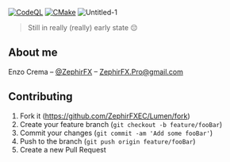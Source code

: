 [![CodeQL](https://github.com/ZephirFXEC/Lumen/actions/workflows/codeql.yml/badge.svg)](https://github.com/ZephirFXEC/Lumen/actions/workflows/codeql.yml) [![CMake](https://github.com/ZephirFXEC/Lumen/actions/workflows/cmake.yml/badge.svg)](https://github.com/ZephirFXEC/Lumen/actions/workflows/cmake.yml)
![Untitled-1](https://user-images.githubusercontent.com/66848869/202930412-3f399dad-4305-4be7-a370-21385a8eb718.png)
> Still in really (really) early state 😔
## About me

Enzo Crema – [@ZephirFX](https://twitter.com/zephirfxx) – ZephirFX.Pro@gmail.com


## Contributing

1. Fork it (<https://github.com/ZephirFXEC/Lumen/fork>)
2. Create your feature branch (`git checkout -b feature/fooBar`)
3. Commit your changes (`git commit -am 'Add some fooBar'`)
4. Push to the branch (`git push origin feature/fooBar`)
5. Create a new Pull Request
